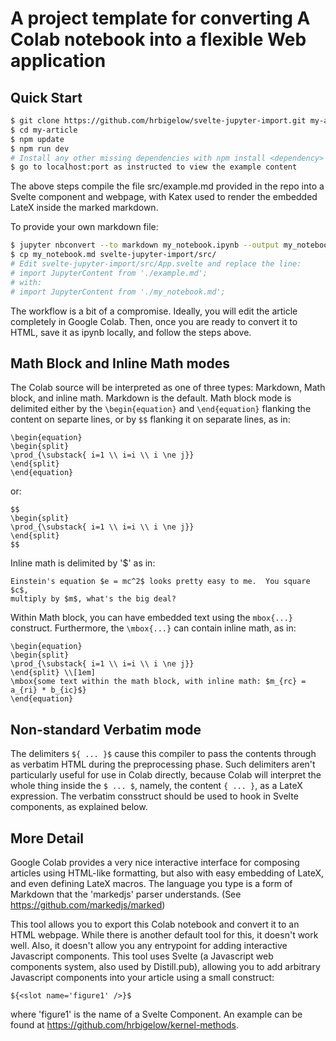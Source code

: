 # A project template for converting A Colab notebook into a flexible Web application

## Quick Start

```bash
$ git clone https://github.com/hrbigelow/svelte-jupyter-import.git my-article
$ cd my-article
$ npm update
$ npm run dev
# Install any other missing dependencies with npm install <dependency>
$ go to localhost:port as instructed to view the example content
```

The above steps compile the file src/example.md provided in the
repo into a Svelte component and webpage, with Katex used to render the
embedded LateX inside the marked markdown.

To provide your own markdown file:

```bash
$ jupyter nbconvert --to markdown my_notebook.ipynb --output my_notebook.md
$ cp my_notebook.md svelte-jupyter-import/src/
# Edit svelte-jupyter-import/src/App.svelte and replace the line:
# import JupyterContent from './example.md';
# with:
# import JupyterContent from './my_notebook.md'; 
```

The workflow is a bit of a compromise.  Ideally, you will edit the article
completely in Google Colab.  Then, once you are ready to convert it to HTML,
save it as ipynb locally, and follow the steps above.

## Math Block and Inline Math modes

The Colab source will be interpreted as one of three types:  Markdown, Math
block, and inline math.  Markdown is the default.  Math block mode is delimited
either by the `\begin{equation}` and `\end{equation}` flanking the content on
separte lines, or by `$$` flanking it on separate lines, as in:

```
\begin{equation}
\begin{split}  
\prod_{\substack{ i=1 \\ i=i \\ i \ne j}}
\end{split}
\end{equation}
```

or:

```
$$
\begin{split}  
\prod_{\substack{ i=1 \\ i=i \\ i \ne j}}
\end{split}
$$
```


Inline math is delimited by '$' as in:

```
Einstein's equation $e = mc^2$ looks pretty easy to me.  You square $c$,
multiply by $m$, what's the big deal?  
```

Within Math block, you can have embedded text using the `mbox{...}` construct.
Furthermore, the `\mbox{...}` can contain inline math, as in:

```
\begin{equation}
\begin{split}  
\prod_{\substack{ i=1 \\ i=i \\ i \ne j}} 
\end{split} \\[1em]
\mbox{some text within the math block, with inline math: $m_{rc} = a_{ri} * b_{ic}$}
\end{equation}
```

## Non-standard Verbatim mode

The delimiters `${ ... }$` cause this compiler to pass the contents through as
verbatim HTML during the preprocessing phase.  Such delimiters aren't
particularly useful for use in Colab directly, because Colab will interpret the
whole thing inside the `$ ... $`, namely, the content `{ ... }`, as a LateX
expression.  The verbatim consstruct should be used to hook in Svelte
components, as explained below.

## More Detail

Google Colab provides a very nice interactive interface for composing articles
using HTML-like formatting, but also with easy embedding of LateX, and even
defining LateX macros.  The language you type is a form of Markdown that the
'markedjs' parser understands.  (See https://github.com/markedjs/marked)

This tool allows you to export this Colab notebook and convert it to an HTML
webpage.  While there is another default tool for this, it doesn't work well.
Also, it doesn't allow you any entrypoint for adding interactive Javascript
components.  This tool uses Svelte (a Javascript web components system, also
used by Distill.pub), allowing you to add arbitrary Javascript components into
your article using a small construct:

```${<slot name='figure1' />}$```

where 'figure1' is the name of a Svelte Component.  An example can be found at
https://github.com/hrbigelow/kernel-methods.

